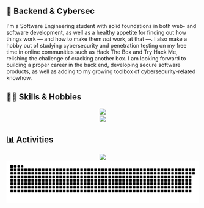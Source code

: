 ## :snake: Backend & Cybersec
I'm a Software Engineering student with solid foundations in both web- and software development, as well as a healthy appetite for finding out how things work — and how to make them <i>not</i> work, at that —. I also make a hobby out of studying cybersecurity and penetration testing on my free time in online communities such as Hack The Box and Try Hack Me, relishing the challenge of cracking another box. I am looking forward to building a proper career in the back end, developing secure software products, as well as adding to my growing toolbox of cybersecurity-related knowhow.

## :technologist: Skills & Hobbies
<p align="center">
  <a href="https://app.hackthebox.com/profile/1451280">
    <img src="https://www.hackthebox.com/badge/image/1451280" />
  </a>
  <!-- <img src="https://tryhackme-badges.s3.amazonaws.com/crypdot.png" alt="TryHackMe"> -->
  <br>
  <img src="https://skillicons.dev/icons?i=vim,vscode,docker,raspberrypi,linux,python,java,javascript,react,vue,docker,nodejs,c,cpp,cs" />
</p>


## :bar_chart: Activities 

<p align="center" >
  <img src="https://github-readme-stats.vercel.app/api/top-langs/?username=crypdot&layout=compact&theme=radical" />
  <img src="https://raw.githubusercontent.com/crypdot/crypdot/output/github-contribution-grid-snake.svg" />

  <!-- <img src="http://github-profile-summary-cards.vercel.app/api/cards/profile-details?username=crypdot&theme=vue" /> -->
</p>


